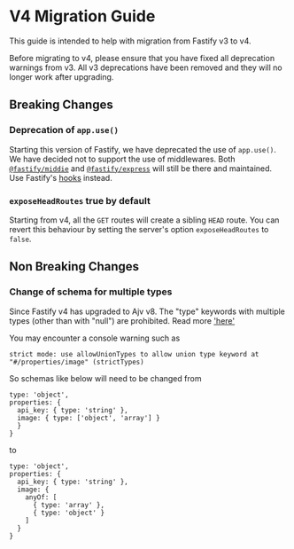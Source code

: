 # V4 Migration Guide

This guide is intended to help with migration from Fastify v3 to v4.

Before migrating to v4, please ensure that you have fixed all deprecation
warnings from v3. All v3 deprecations have been removed and they will no longer
work after upgrading.

## Breaking Changes

### Deprecation of `app.use()`

Starting this version of Fastify, we have deprecated the use of `app.use()`. We
have decided not to support the use of middlewares. Both
[`@fastify/middie`](https://github.com/fastify/middie) and
[`@fastify/express`](https://github.com/fastify/fastify-express) will still be
there and maintained. Use Fastify's [hooks](../Reference/Hooks.md) instead.

### `exposeHeadRoutes` true by default

Starting from v4, all the `GET` routes will create a sibling `HEAD` route.
You can revert this behaviour by setting the server's option `exposeHeadRoutes`
to `false`.


## Non Breaking Changes

### Change of schema for multiple types


Since Fastify v4 has upgraded to Ajv v8. The "type" keywords with multiple types
(other than with "null") are prohibited. Read more
['here'](https://ajv.js.org/strict-mode.html#strict-types)

You may encounter a console warning such as

```
strict mode: use allowUnionTypes to allow union type keyword at "#/properties/image" (strictTypes)
```
So schemas like below will need to be changed from
```
type: 'object',
properties: {
  api_key: { type: 'string' },
  image: { type: ['object', 'array'] }
  }
}
```
to

```
type: 'object',
properties: {
  api_key: { type: 'string' },
  image: {
    anyOf: [
      { type: 'array' },
      { type: 'object' }
    ]
  }
}
```
